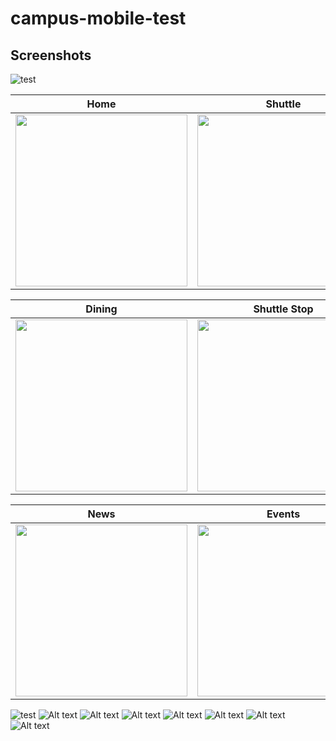 # campus-mobile-test

## Screenshots
![test](https://github.com/UCSD/campus-mobile/blob/screenshots/screenshots/v5.0/ios/weather_card.png?raw=true "Weather")

| Home | Shuttle | Map |
|------|---------|-----|
| <img src="https://github.com/UCSD/campus-mobile/blob/screenshots/screenshots/v5.0/ios/weather_card.png?raw=true" width="275" /> | <img src="https://github.com/UCSD/campus-mobile/blob/screenshots/screenshots/v5.0/ios/shuttle_detail.png?raw=true" width="275" /> | <img src="https://github.com/UCSD/campus-mobile/blob/screenshots/screenshots/v5.0/ios/map.png?raw=true" width="275" /> |

| Dining | Shuttle Stop | Map |
|------|----------------|-----|
| <img src="https://github.com/UCSD/campus-mobile/blob/screenshots/screenshots/v5.0/ios/dining_detail.png?raw=true" width="275" /> | <img src="https://github.com/UCSD/campus-mobile/blob/screenshots/screenshots/v5.0/ios/shuttle_detail.png?raw=true" width="275" /> | <img src="https://github.com/UCSD/campus-mobile/blob/screenshots/screenshots/v5.0/ios/map.png?raw=true" width="275" /> |


| News | Events | Links |
|------|--------|------|
| <img src="https://github.com/UCSD/campus-mobile/blob/screenshots/screenshots/v5.0/ios/news_card.png?raw=true" width="275" /> | <img src="https://github.com/UCSD/campus-mobile/blob/screenshots/screenshots/v5.0/ios/events_card.png?raw=true" width="275" /> | <img src="https://github.com/UCSD/campus-mobile/blob/screenshots/screenshots/v5.0/ios/links_card.png?raw=true" width="275" /> |





![test](https://github.com/UCSD/campus-mobile/blob/screenshots/screenshots/v5.0/ios/weather_card.png?raw=true "Weather")
![Alt text](/../screenshots/screenshots/v5.0/ios/shuttle_card.png?raw=true "Shuttle")
![Alt text](/../screenshots/screenshots/v5.0/ios/map.png?raw=true "Map")
![Alt text](/../screenshots/screenshots/v5.0/ios/dining_card.png?raw=true "Dining")
![Alt text](/../screenshots/screenshots/v5.0/ios/dining_detail.png?raw=true "Dining Detail")
![Alt text](/../screenshots/screenshots/v5.0/ios/news_card.png?raw=true "News")
![Alt text](/../screenshots/screenshots/v5.0/ios/events_card.png?raw=true "Events")
![Alt text](/../screenshots/screenshots/v5.0/ios/links_card.png?raw=true "Links")